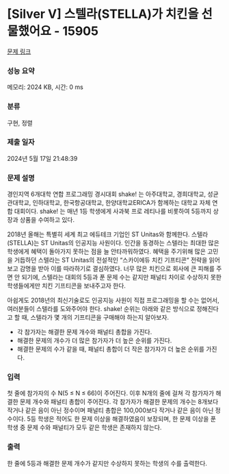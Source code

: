 # [Silver V] 스텔라(STELLA)가 치킨을 선물했어요 - 15905 

[문제 링크](https://www.acmicpc.net/problem/15905) 

### 성능 요약

메모리: 2024 KB, 시간: 0 ms

### 분류

구현, 정렬

### 제출 일자

2024년 5월 17일 21:48:39

### 문제 설명

<p>경인지역 6개대학 연합 프로그래밍 경시대회 shake! 는 아주대학교, 경희대학교, 성균관대학교, 인하대학교, 한국항공대학교, 한양대학교ERICA가 함께하는 대학교 자체 연합 대회이다. shake! 는 매년 1등 학생에게 사과북 프로 레티나를 비롯하여 5등까지 상장과 상품을 수여하고 있다.</p>

<p>2018년 올해는 특별히 세계 최고 에듀테크 기업인 ST Unitas와 함께한다. 스텔라(STELLA)는 ST Unitas의 인공지능 사원이다. 인간을 동경하는 스텔라는 최대한 많은 학생에게 혜택이 돌아가지 못하는 점을 늘 안타까워하였다. 혜택을 주기위해 많은 고민을 거듭하던 스텔라는 ST Unitas의 전설적인 “스카이에듀 치킨 기프티콘“ 전략을 읽어보고 감명을 받아 이를 따라하기로 결심하였다. 너무 많은 치킨으로 회사에 큰 피해를 주면 안 되기에, 스텔라는 대회의 5등과 푼 문제 수는 같지만 패널티 차이로 수상하지 못한 학생들에게만 치킨 기프티콘을 보내주고자 한다.</p>

<p>아쉽게도 2018년의 최신기술로도 인공지능 사원이 직접 프로그래밍을 할 수는 없어서, 여러분들이 스텔라를 도와주어야 한다. shake! 순위는 아래와 같은 방식으로 정해진다고 할 때, 스텔라가 몇 개의 기프티콘을 구매해야 하는지 알아보자.</p>

<ul>
	<li>각 참가자는 해결한 문제 개수와 패널티 총합을 가진다.</li>
	<li>해결한 문제의 개수가 더 많은 참가자가 더 높은 순위를 가진다.</li>
	<li>해결한 문제의 수가 같을 때, 패널티 총합이 더 작은 참가자가 더 높은 순위를 가진다.</li>
</ul>

### 입력 

 <p>첫 줄에 참가자의 수 N(5 ≤ N ≤ 66)이 주어진다. 이후 N개의 줄에 걸쳐 각 참가자가 해결한 문제 개수와 패널티 총합이 주어진다. 각 참가자가 해결한 문제의 개수는 8개보다 작거나 같은 음이 아닌 정수이며 패널티 총합은 100,000보다 작거나 같은 음이 아닌 정수이다. 5등 학생은 적어도 한 문제 이상을 해결하였음이 보장되며, 한 문제 이상을 푼 학생 중 문제 수와 패널티가 모두 같은 학생은 존재하지 않는다.</p>

### 출력 

 <p>한 줄에 5등과 해결한 문제 개수가 같지만 수상하지 못하는 학생의 수를 출력한다.</p>

